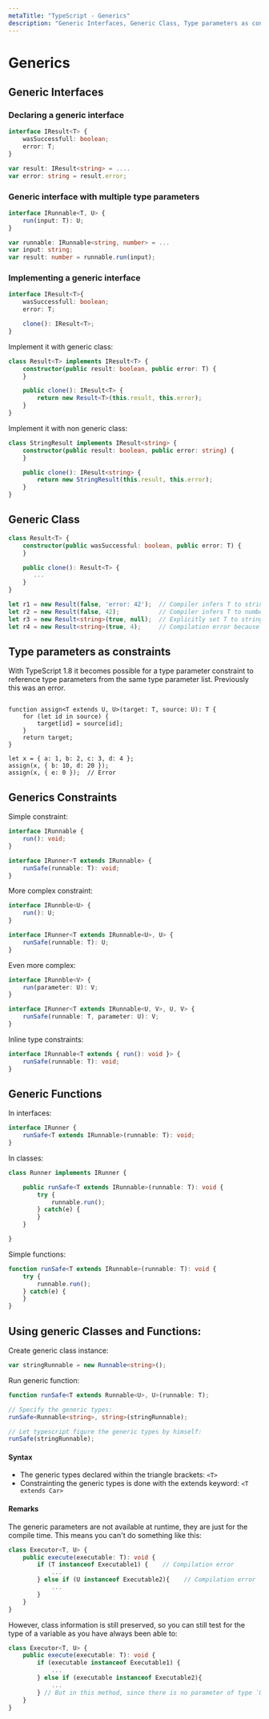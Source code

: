 ```yaml
---
metaTitle: "TypeScript - Generics"
description: "Generic Interfaces, Generic Class, Type parameters as constraints, Generics Constraints, Generic Functions, Using generic Classes and Functions:"
---
```


# Generics



## Generic Interfaces


### Declaring a generic interface

```ts
interface IResult<T> {
    wasSuccessfull: boolean;
    error: T;
}

var result: IResult<string> = ....
var error: string = result.error;

```

### Generic interface with multiple type parameters

```ts
interface IRunnable<T, U> {
    run(input: T): U;
}

var runnable: IRunnable<string, number> = ...
var input: string;
var result: number = runnable.run(input);

```

### Implementing a generic interface

```ts
interface IResult<T>{
    wasSuccessfull: boolean;
    error: T;

    clone(): IResult<T>;
}

```

Implement it with generic class:

```ts
class Result<T> implements IResult<T> {
    constructor(public result: boolean, public error: T) {
    }

    public clone(): IResult<T> {
        return new Result<T>(this.result, this.error);
    }
}

```

Implement it with non generic class:

```ts
class StringResult implements IResult<string> {
    constructor(public result: boolean, public error: string) {
    }

    public clone(): IResult<string> {
        return new StringResult(this.result, this.error);
    }
}

```



## Generic Class


```ts
class Result<T> {
    constructor(public wasSuccessful: boolean, public error: T) {
    }

    public clone(): Result<T> {
       ...
    }
}

let r1 = new Result(false, 'error: 42');  // Compiler infers T to string
let r2 = new Result(false, 42);           // Compiler infers T to number
let r3 = new Result<string>(true, null);  // Explicitly set T to string
let r4 = new Result<string>(true, 4);     // Compilation error because 4 is not a string

```



## Type parameters as constraints


With TypeScript 1.8 it becomes possible for a type parameter constraint to reference type parameters from the same type parameter list. Previously this was an error.

```

function assign<T extends U, U>(target: T, source: U): T {
    for (let id in source) {
        target[id] = source[id];
    }
    return target;
}

let x = { a: 1, b: 2, c: 3, d: 4 };
assign(x, { b: 10, d: 20 });
assign(x, { e: 0 });  // Error

```



## Generics Constraints


Simple constraint:

```ts
interface IRunnable {
    run(): void;
}

interface IRunner<T extends IRunnable> {
    runSafe(runnable: T): void;
}

```

More complex constraint:

```ts
interface IRunnble<U> {
    run(): U;
}

interface IRunner<T extends IRunnable<U>, U> {
    runSafe(runnable: T): U;
}

```

Even more complex:

```ts
interface IRunnble<V> {
    run(parameter: U): V;
}

interface IRunner<T extends IRunnable<U, V>, U, V> {
    runSafe(runnable: T, parameter: U): V;
}

```

Inline type constraints:

```ts
interface IRunnable<T extends { run(): void }> {
    runSafe(runnable: T): void;
}

```



## Generic Functions


In interfaces:

```ts
interface IRunner {
    runSafe<T extends IRunnable>(runnable: T): void;
}

```

In classes:

```ts
class Runner implements IRunner {

    public runSafe<T extends IRunnable>(runnable: T): void {
        try {
            runnable.run();
        } catch(e) {
        }
    }

}

```

Simple functions:

```ts
function runSafe<T extends IRunnable>(runnable: T): void {
    try {
        runnable.run();
    } catch(e) {
    }
}

```



## Using generic Classes and Functions:


Create generic class instance:

```ts
var stringRunnable = new Runnable<string>();

```

Run generic function:

```ts
function runSafe<T extends Runnable<U>, U>(runnable: T);

// Specify the generic types:
runSafe<Runnable<string>, string>(stringRunnable);

// Let typescript figure the generic types by himself:
runSafe(stringRunnable);

```



#### Syntax


- The generic types declared within the triangle brackets: `<T>`
- Constrainting the generic types is done with the extends keyword: `<T extends Car>`



#### Remarks


The generic parameters are not available at runtime, they are just for the compile time.
This means you can't do something like this:

```ts
class Executor<T, U> {
    public execute(executable: T): void {
        if (T instanceof Executable1) {    // Compilation error
            ...
        } else if (U instanceof Executable2){    // Compilation error
            ...
        }
    }
}

```

However, class information is still preserved, so you can still test for the type of a variable as you have always been able to:

```ts
class Executor<T, U> {
    public execute(executable: T): void {
        if (executable instanceof Executable1) {
            ...
        } else if (executable instanceof Executable2){
            ...
        } // But in this method, since there is no parameter of type `U` it is non-sensical to ask about U's "type"
    }
}

```

